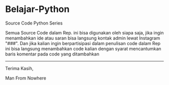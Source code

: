 # Belajar-Python

Source Code Python Series

Semua Source Code dalam Rep. ini bisa digunakan oleh siapa saja, jika ingin menambahkan ide atau saran bisa langsung kontak admin lewat Instagram "###".
Dan jika kalian ingin berpartisipasi dalam penulisan code dalam Rep ini bisa langsung menambahkan code kalian dengan syarat mencantumkan baris komentar pada code yang ditambahkan



-----------------------------------------------------------------------------------------------------------------------------------------------------------------------------------
Terima Kasih,

Man From Nowhere
